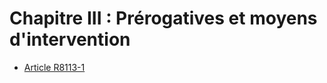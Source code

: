 # Chapitre III : Prérogatives et moyens d'intervention

* [Article R8113-1](./LEGIARTI000018520858.md)

